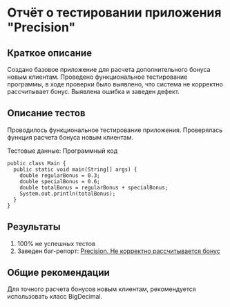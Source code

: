 # Отчёт о тестировании приложения "Precision"

## Краткое описание

Создано базовое приложение для расчета дополнительного бонуса новым клиентам. Проведено функциональное тестирование программы, в ходе проверки было выявлено, что система не корректно рассчитывает бонус. Выявлена ошибка и заведен дефект.

## Описание тестов

Проводилось функциональное тестирование приложения. Проверялась функция расчета бонуса новым клиентам.

Тестовые данные:
Программный код
```
public class Main {
  public static void main(String[] args) {
    double regularBonus = 0.3;
    double specialBonus = 0.6;
    double totalBonus = regularBonus + specialBonus;
    System.out.println(totalBonus);
  }
}
```

## Результаты

1. 100% не успешных тестов
2. Заведен баг-репорт: [Precision. Не корректно рассчитывается бонус](https://github.com/NazarovAleksey/Java2.2/issues/1)

## Общие рекомендации

Для точного расчета бонусов новым клиентам, рекомендуется использовать класс BigDecimal.